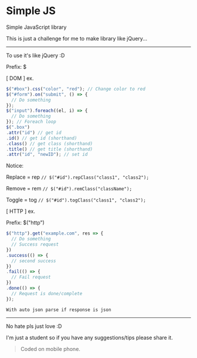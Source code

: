 # Simple JS
Simple JavaScript library

This is just a challenge for me to make library like jQuery...

-----
To use it's like jQuery :D

Prefix: $

[ DOM ] ex.
```javascript
$("#box").css("color", "red"); // Change color to red
$("#form").on("submit", () => {
  // Do something
});
$("input").foreach((el, i) => {
  // Do something
}); // Foreach loop
$(".box")
.attr("id") // get id
.id() // get id (shorthand)
.class() // get class (shorthand)
.title() // get title (shorthand)
.attr("id", "newID"); // set id
```
Notice:

Replace = rep 
`// $("#id").repClass("class1", "class2");`

Remove = rem 
`// $("#id").remClass("className");`

Toggle = tog 
`// $("#id").togClass("class1", "class2");`

[ HTTP ] ex.


Prefix: $("http")
```javascript
$("http").get("example.com", res => {
  // Do something
  // Success request
})
.success(() => {
  // second success 
})
.fail(() => {
  // Fail request
})
.done(() => {
  // Request is done/complete
});
```
`With auto json parse if response is json`

------
No hate pls just love :D

I'm just a student so if you have any suggestions/tips please share it.

>Coded on mobile phone.
